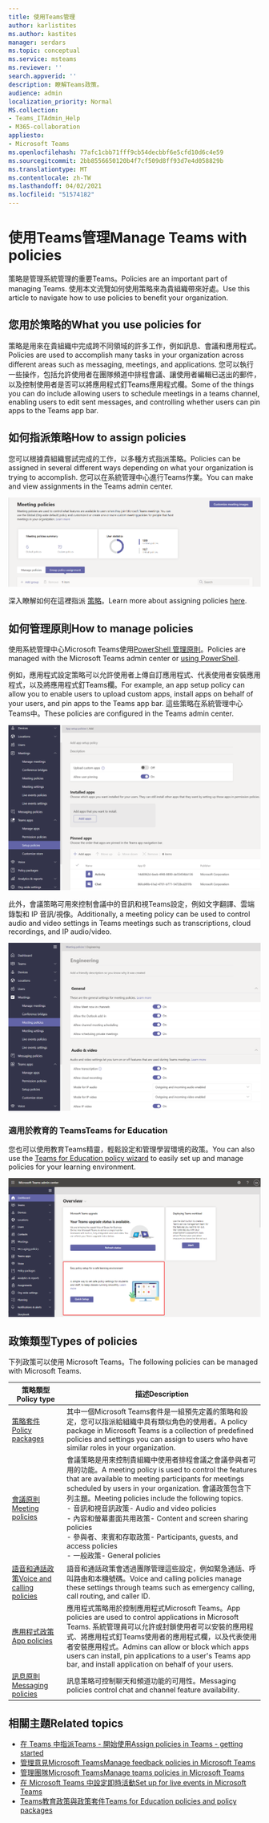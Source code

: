 ```yaml
---
title: 使用Teams管理
author: karlistites
ms.author: kastites
manager: serdars
ms.topic: conceptual
ms.service: msteams
ms.reviewer: ''
search.appverid: ''
description: 瞭解Teams政策。
audience: admin
localization_priority: Normal
MS.collection:
- Teams_ITAdmin_Help
- M365-collaboration
appliesto:
- Microsoft Teams
ms.openlocfilehash: 77afc1cbb71fff9cb54decbbf6e5cfd10d6c4e59
ms.sourcegitcommit: 2bb8556650120b4f7cf509d8ff93d7e4d058829b
ms.translationtype: MT
ms.contentlocale: zh-TW
ms.lasthandoff: 04/02/2021
ms.locfileid: "51574182"
---
```

# <a name="manage-teams-with-policies"></a><span data-ttu-id="e8723-103">使用Teams管理</span><span class="sxs-lookup"><span data-stu-id="e8723-103">Manage Teams with policies</span></span>

<span data-ttu-id="e8723-104">策略是管理系統管理的重要Teams。</span><span class="sxs-lookup"><span data-stu-id="e8723-104">Policies are an important part of managing Teams.</span></span> <span data-ttu-id="e8723-105">使用本文流覽如何使用策略來為貴組織帶來好處。</span><span class="sxs-lookup"><span data-stu-id="e8723-105">Use this article to navigate how to use policies to benefit your organization.</span></span>

## <a name="what-you-use-policies-for"></a><span data-ttu-id="e8723-106">您用於策略的</span><span class="sxs-lookup"><span data-stu-id="e8723-106">What you use policies for</span></span>

<span data-ttu-id="e8723-107">策略是用來在貴組織中完成跨不同領域的許多工作，例如訊息、會議和應用程式。</span><span class="sxs-lookup"><span data-stu-id="e8723-107">Policies are used to accomplish many tasks in your organization across different areas such as messaging, meetings, and applications.</span></span> <span data-ttu-id="e8723-108">您可以執行一些操作，包括允許使用者在團隊頻道中排程會議、讓使用者編輯已送出的郵件，以及控制使用者是否可以將應用程式釘Teams應用程式欄。</span><span class="sxs-lookup"><span data-stu-id="e8723-108">Some of the things you can do include allowing users to schedule meetings in a teams channel, enabling users to edit sent messages, and controlling whether users can pin apps to the Teams app bar.</span></span>

## <a name="how-to-assign-policies"></a><span data-ttu-id="e8723-109">如何指派策略</span><span class="sxs-lookup"><span data-stu-id="e8723-109">How to assign policies</span></span>

<span data-ttu-id="e8723-110">您可以根據貴組織嘗試完成的工作，以多種方式指派策略。</span><span class="sxs-lookup"><span data-stu-id="e8723-110">Policies can be assigned in several different ways depending on what your organization is trying to accomplish.</span></span> <span data-ttu-id="e8723-111">您可以在系統管理中心進行Teams作業。</span><span class="sxs-lookup"><span data-stu-id="e8723-111">You can make and view assignments in the Teams admin center.</span></span>

![群群組原則作業的螢幕擷取畫面。](media/group-policy-assignment.png)

<span data-ttu-id="e8723-113">深入瞭解如何在這裡指派 [策略](policy-assignment-overview.md)。</span><span class="sxs-lookup"><span data-stu-id="e8723-113">Learn more about assigning policies [here](policy-assignment-overview.md).</span></span>

## <a name="how-to-manage-policies"></a><span data-ttu-id="e8723-114">如何管理原則</span><span class="sxs-lookup"><span data-stu-id="e8723-114">How to manage policies</span></span>

<span data-ttu-id="e8723-115">使用系統管理中心Microsoft Teams使用[PowerShell 管理原則](./teams-powershell-managing-teams.md#manage-policies-via-powershell)。</span><span class="sxs-lookup"><span data-stu-id="e8723-115">Policies are managed with the Microsoft Teams admin center or [using PowerShell](./teams-powershell-managing-teams.md#manage-policies-via-powershell).</span></span>

<span data-ttu-id="e8723-116">例如，應用程式設定策略可以允許使用者上傳自訂應用程式、代表使用者安裝應用程式，以及將應用程式釘Teams欄。</span><span class="sxs-lookup"><span data-stu-id="e8723-116">For example, an app setup policy can allow you to enable users to upload custom apps, install apps on behalf of your users, and pin apps to the Teams app bar.</span></span> <span data-ttu-id="e8723-117">這些策略在系統管理中心Teams中。</span><span class="sxs-lookup"><span data-stu-id="e8723-117">These policies are configured in the Teams admin center.</span></span>

![應用程式設定策略的螢幕擷取畫面。](media/app-setup-policy.png)

<span data-ttu-id="e8723-119">此外，會議策略可用來控制會議中的音訊和視Teams設定，例如文字翻譯、雲端錄製和 IP 音訊/視像。</span><span class="sxs-lookup"><span data-stu-id="e8723-119">Additionally, a meeting policy can be used to control audio and video settings in Teams meetings such as transcriptions, cloud recordings, and IP audio/video.</span></span>

![會議策略的螢幕擷取畫面。](media/engineering-meeting-policy.png)

### <a name="teams-for-education"></a><span data-ttu-id="e8723-121">適用於教育的 Teams</span><span class="sxs-lookup"><span data-stu-id="e8723-121">Teams for Education</span></span>

<span data-ttu-id="e8723-122">您也可以使用教育Teams精靈[](easy-policy-setup-edu.md)，輕鬆設定和管理學習環境的政策。</span><span class="sxs-lookup"><span data-stu-id="e8723-122">You can also use the [Teams for Education policy wizard](easy-policy-setup-edu.md) to easily set up and manage policies for your learning environment.</span></span>

![教育Teams精靈的螢幕擷取畫面。](media/easy-policy-setup-quick-setup.png)

## <a name="types-of-policies"></a><span data-ttu-id="e8723-124">政策類型</span><span class="sxs-lookup"><span data-stu-id="e8723-124">Types of policies</span></span>

<span data-ttu-id="e8723-125">下列政策可以使用 Microsoft Teams。</span><span class="sxs-lookup"><span data-stu-id="e8723-125">The following policies can be managed with Microsoft Teams.</span></span>

<span data-ttu-id="e8723-126">策略類型</span><span class="sxs-lookup"><span data-stu-id="e8723-126">Policy type</span></span> | <span data-ttu-id="e8723-127">描述</span><span class="sxs-lookup"><span data-stu-id="e8723-127">Description</span></span>
------------|------------
[<span data-ttu-id="e8723-128">策略套件</span><span class="sxs-lookup"><span data-stu-id="e8723-128">Policy packages</span></span>](manage-policy-packages.md) | <span data-ttu-id="e8723-129">其中一個Microsoft Teams套件是一組預先定義的策略和設定，您可以指派給組織中具有類似角色的使用者。</span><span class="sxs-lookup"><span data-stu-id="e8723-129">A policy package in Microsoft Teams is a collection of predefined policies and settings you can assign to users who have similar roles in your organization.</span></span>
[<span data-ttu-id="e8723-130">會議原則</span><span class="sxs-lookup"><span data-stu-id="e8723-130">Meeting policies</span></span>](meeting-policies-in-teams.md) | <span data-ttu-id="e8723-131">會議策略是用來控制貴組織中使用者排程會議之會議參與者可用的功能。</span><span class="sxs-lookup"><span data-stu-id="e8723-131">A meeting policy is used to control the features that are available to meeting participants for meetings scheduled by users in your organization.</span></span> <span data-ttu-id="e8723-132">會議政策包含下列主題。</span><span class="sxs-lookup"><span data-stu-id="e8723-132">Meeting policies include the following topics.</span></span><br> <span data-ttu-id="e8723-133">- 音訊和視音訊政策</span><span class="sxs-lookup"><span data-stu-id="e8723-133">- Audio and video policies</span></span><br> <span data-ttu-id="e8723-134">- 內容和螢幕畫面共用政策</span><span class="sxs-lookup"><span data-stu-id="e8723-134">- Content and screen sharing policies</span></span><br> <span data-ttu-id="e8723-135">- 參與者、來賓和存取政策</span><span class="sxs-lookup"><span data-stu-id="e8723-135">- Participants, guests, and access policies</span></span><br> <span data-ttu-id="e8723-136">- 一般政策</span><span class="sxs-lookup"><span data-stu-id="e8723-136">- General policies</span></span>
[<span data-ttu-id="e8723-137">語音和通話政策</span><span class="sxs-lookup"><span data-stu-id="e8723-137">Voice and calling policies</span></span>](voice-and-calling-policies.md)| <span data-ttu-id="e8723-138">語音和通話政策會透過團隊管理這些設定，例如緊急通話、呼叫路由和本機號碼。</span><span class="sxs-lookup"><span data-stu-id="e8723-138">Voice and calling policies manage these settings through teams such as emergency calling, call routing, and caller ID.</span></span>
[<span data-ttu-id="e8723-139">應用程式政策</span><span class="sxs-lookup"><span data-stu-id="e8723-139">App policies</span></span>](app-policies.md)| <span data-ttu-id="e8723-140">應用程式策略用於控制應用程式Microsoft Teams。</span><span class="sxs-lookup"><span data-stu-id="e8723-140">App policies are used to control applications in Microsoft Teams.</span></span> <span data-ttu-id="e8723-141">系統管理員可以允許或封鎖使用者可以安裝的應用程式、將應用程式釘Teams使用者的應用程式欄，以及代表使用者安裝應用程式。</span><span class="sxs-lookup"><span data-stu-id="e8723-141">Admins can allow or block which apps users can install, pin applications to a user's Teams app bar, and install application on behalf of your users.</span></span>
[<span data-ttu-id="e8723-142">訊息原則</span><span class="sxs-lookup"><span data-stu-id="e8723-142">Messaging policies</span></span>](messaging-policies-in-teams.md)| <span data-ttu-id="e8723-143">訊息策略可控制聊天和頻道功能的可用性。</span><span class="sxs-lookup"><span data-stu-id="e8723-143">Messaging policies control chat and channel feature availability.</span></span>

## <a name="related-topics"></a><span data-ttu-id="e8723-144">相關主題</span><span class="sxs-lookup"><span data-stu-id="e8723-144">Related topics</span></span>

* [<span data-ttu-id="e8723-145">在 Teams 中指派Teams - 開始使用</span><span class="sxs-lookup"><span data-stu-id="e8723-145">Assign policies in Teams - getting started</span></span>](policy-assignment-overview.md)
* [<span data-ttu-id="e8723-146">管理意見Microsoft Teams</span><span class="sxs-lookup"><span data-stu-id="e8723-146">Manage feedback policies in Microsoft Teams</span></span>](manage-feedback-policies-in-teams.md)
* [<span data-ttu-id="e8723-147">管理團隊Microsoft Teams</span><span class="sxs-lookup"><span data-stu-id="e8723-147">Manage teams policies in Microsoft Teams</span></span>](teams-policies.md)
* [<span data-ttu-id="e8723-148">在 Microsoft Teams 中設定即時活動</span><span class="sxs-lookup"><span data-stu-id="e8723-148">Set up for live events in Microsoft Teams</span></span>](teams-live-events/set-up-for-teams-live-events.md)
* [<span data-ttu-id="e8723-149">Teams教育政策與政策套件</span><span class="sxs-lookup"><span data-stu-id="e8723-149">Teams for Education policies and policy packages</span></span>](policy-packages-edu.md)